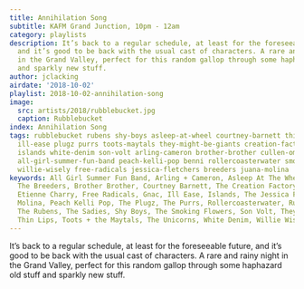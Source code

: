 ```yaml
---
title: Annihilation Song
subtitle: KAFM Grand Junction, 10pm - 12am
category: playlists
description: It’s back to a regular schedule, at least for the foreseeable future,
  and it’s good to be back with the usual cast of characters. A rare and rainy night
  in the Grand Valley, perfect for this random gallop through some haphazard old stuff
  and sparkly new stuff.
author: jclacking
airdate: '2018-10-02'
playlist: 2018-10-02-annihilation-song
image:
  src: artists/2018/rubblebucket.jpg
  caption: Rubblebucket
index: Annihilation Song
tags: rubblebucket rubens shy-boys asleep-at-wheel courtney-barnett thin-lips sadies
  ill-ease plugz purrs toots-maytals they-might-be-giants creation-factory gnac unicorns
  islands white-denim son-volt arling-cameron brother-brother cullen-omori etienne-charry
  all-girl-summer-fun-band peach-kelli-pop benni rollercoasterwater smoking-flowers
  willie-wisely free-radicals jessica-fletchers breeders juana-molina
keywords: All Girl Summer Fun Band, Arling + Cameron, Asleep At The Wheel, Bênní,
  The Breeders, Brother Brother, Courtney Barnett, The Creation Factory, Cullen Omori,
  Etienne Charry, Free Radicals, Gnac, Ill Ease, Islands, The Jessica Fletchers, Juana
  Molina, Peach Kelli Pop, The Plugz, The Purrs, Rollercoasterwater, Rubblebucket,
  The Rubens, The Sadies, Shy Boys, The Smoking Flowers, Son Volt, They Might Be Giants,
  Thin Lips, Toots + the Maytals, The Unicorns, White Denim, Willie Wisely
---
```

It’s back to a regular schedule, at least for the foreseeable future, and it’s good to be back with the usual cast of characters. A rare and rainy night in the Grand Valley, perfect for this random gallop through some haphazard old stuff and sparkly new stuff.
